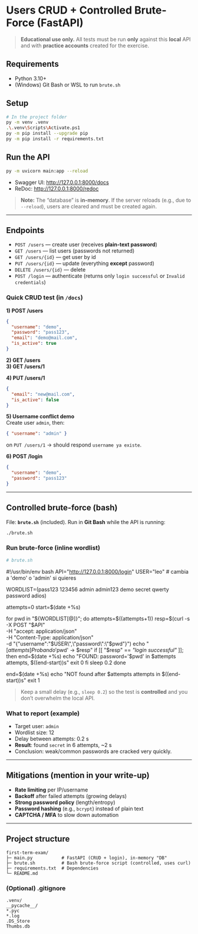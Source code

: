 <!-- START README -->

# Users CRUD + Controlled Brute-Force (FastAPI)

> **Educational use only.** All tests must be run **only** against this **local** API and with **practice accounts** created for the exercise.

## Requirements
- Python 3.10+
- (Windows) Git Bash or WSL to run `brute.sh`

## Setup

```bash
# In the project folder
py -m venv .venv
.\.venv\Scripts\Activate.ps1
py -m pip install --upgrade pip
py -m pip install -r requirements.txt
```

## Run the API

```bash
py -m uvicorn main:app --reload
```

- Swagger UI: http://127.0.0.1:8000/docs  
- ReDoc:       http://127.0.0.1:8000/redoc

> **Note:** The “database” is **in-memory**. If the server reloads (e.g., due to `--reload`), users are cleared and must be created again.

---

## Endpoints

- `POST /users` — create user (receives **plain-text password**)
- `GET /users` — list users (passwords not returned)
- `GET /users/{id}` — get user by id
- `PUT /users/{id}` — update (everything **except** password)
- `DELETE /users/{id}` — delete
- `POST /login` — authenticate (returns only `login successful` or `Invalid credentials`)

### Quick CRUD test (in `/docs`)

**1) POST /users**
```json
{
  "username": "demo",
  "password": "pass123",
  "email": "demo@mail.com",
  "is_active": true
}
```

**2) GET /users**  
**3) GET /users/1**

**4) PUT /users/1**
```json
{
  "email": "new@mail.com",
  "is_active": false
}
```

**5) Username conflict demo**  
Create user `admin`, then:
```json
{ "username": "admin" }
```
on `PUT /users/1` → should respond `username ya existe`.

**6) POST /login**
```json
{
  "username": "demo",
  "password": "pass123"
}
```

---

## Controlled brute-force (bash)

File: **`brute.sh`** (included). Run in **Git Bash** while the API is running:

```bash
./brute.sh
```

### Run brute-force (inline wordlist)

```bash
# brute.sh
```
#!/usr/bin/env bash
API="http://127.0.0.1:8000/login"
USER="leo"   # cambia a 'demo' o 'admin' si quieres

WORDLIST=(pass123 123456 admin admin123 demo secret qwerty password adios)

attempts=0
start=$(date +%s)

for pwd in "${WORDLIST[@]}"; do
  attempts=$((attempts+1))
  resp=$(curl -s -X POST "$API" \
    -H "accept: application/json" \
    -H "Content-Type: application/json" \
    -d "{\"username\":\"$USER\",\"password\":\"$pwd\"}")
  echo "[$attempts] Probando '$pwd' -> $resp"
  if [[ "$resp" == *"login successful"* ]]; then
    end=$(date +%s)
    echo "FOUND: password='$pwd' in $attempts attempts, $((end-start))s"
    exit 0
  fi
  sleep 0.2
done

end=$(date +%s)
echo "NOT found after $attempts attempts in $((end-start))s"
exit 1


> Keep a small delay (e.g., `sleep 0.2`) so the test is **controlled** and you don’t overwhelm the local API.

### What to report (example)
- Target user: `admin`  
- Wordlist size: 12  
- Delay between attempts: 0.2 s  
- **Result**: found `secret` in 6 attempts, ~2 s  
- Conclusion: weak/common passwords are cracked very quickly.

---

## Mitigations (mention in your write-up)
- **Rate limiting** per IP/username
- **Backoff** after failed attempts (growing delays)
- **Strong password policy** (length/entropy)
- **Password hashing** (e.g., `bcrypt`) instead of plain text
- **CAPTCHA / MFA** to slow down automation

---

## Project structure
```
first-term-exam/
├─ main.py           # FastAPI (CRUD + login), in-memory "DB"
├─ brute.sh          # Bash brute-force script (controlled, uses curl)
├─ requirements.txt  # Dependencies
└─ README.md
```

### (Optional) .gitignore
```gitignore
.venv/
__pycache__/
*.pyc
*.log
.DS_Store
Thumbs.db
```

<!-- END README -->
